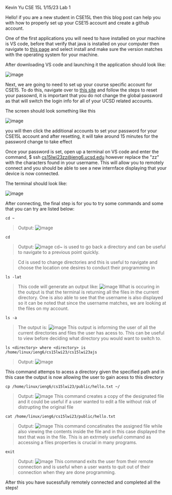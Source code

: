 Kevin Yu
CSE 15L
1/15/23
Lab 1

Hello! if you are a new student in CSE15L then this blog post can help you with how to properly set up your CSE15 account and create a github account.

One of the first applications you will need to have installed on your machine is VS code, before that verify that java is installed on your computer then navigate
to [this page](https://code.visualstudio.com/) and select install and make sure the version matches with the operating system for your machine.

After downloading VS code and launching it the application should look like:

![image](https://user-images.githubusercontent.com/122575342/212788027-ab0a487b-eb1f-4232-b9e8-8df7d983fd1b.png)



Next, we are going to need to set up your course specific account for CSE15. To do this, navigate over to [this site](https://sdacs.ucsd.edu/~icc/index.php) and follow the steps
to reset your passowrd, it is important that you do not change the global password as that will switch the login info for all of your UCSD related accounts. 

The screen should look something like this

![image](https://user-images.githubusercontent.com/122575342/212785770-26c2383d-71f1-4ca2-8e0e-fd22d5d3fcc6.png)

you will then click the additional accounts to set your password for your CSE15L account and after resetting, it will take around 15 minutes for the password change to take effect 

Once your password is set, open up a terminal on VS code and enter the command, $ ssh cs15lwi23zz@ieng6.ucsd.edu however replace the "zz" with the characters found in your username. This will allow you to remotely connect and you should be able to see a new internface displaying that your device is now connected.

The terminal should look like: 

![image](https://user-images.githubusercontent.com/122575342/212787325-29cfd604-1845-4100-aed2-80453d4bc59c.png)

After connecting, the final step is for you to try some commands and some that you can try are listed below:

`cd ~`
> Output:
![image](https://user-images.githubusercontent.com/122575342/215357476-63794963-d969-4c5c-862e-488ee924a647.png)


`cd`
> Output: 
![image](https://user-images.githubusercontent.com/122575342/215357476-63794963-d969-4c5c-862e-488ee924a647.png)
> cd~ is used to go back a directory and can be useful to navigate to a previous point quickly.

> Cd is used to change directories and this is useful to navigate and choose the location one desires to conduct their programming in

`ls -lat`
> This code will generate an output like:
![image](https://user-images.githubusercontent.com/122575342/215356816-44509b14-e415-44a2-bafd-c5209d961c1e.png)
What is occuring in the output is that the terminal is returning all the files in the current directory. One is also able to see
that the username is also displayed so it can be noted that since the username matches, we are looking at the files on my account.

`ls -a`
> The output is: 
![image](https://user-images.githubusercontent.com/122575342/215357330-6ced27fc-072c-4d81-89a8-0710def18e61.png)
This output is informing the user of all the current directories and files the user has acess to. This can be useful to view before deciding what directory
you would want to switch to.

`ls <directory> where <directory> is /home/linux/ieng6/cs15lwi23/cs15lwi23ajs`
> Output:
![image](https://user-images.githubusercontent.com/122575342/215357558-846f4071-8f2d-4afc-b840-f39ead7929e1.png)

This command attemps to acess a directory given the specified path and in this case the output is now allowing the user to gain acess to this directory

`cp /home/linux/ieng6/cs15lwi23/public/hello.txt ~/`
> Output: 
![image](https://user-images.githubusercontent.com/122575342/215357797-d951e20a-1ea1-406b-872e-df2135b4c6fe.png)
This command creates a copy of the designated file and it could be useful if a user wanted to edit a file without risk of distrupting the original file

`cat /home/linux/ieng6/cs15lwi23/public/hello.txt`
> Output:
![image](https://user-images.githubusercontent.com/122575342/215357906-db44fc03-dcea-4cdb-be0c-7d0c352c7d1f.png)
This command concatinates the assigned file while also viewing the contents inside the file and in this case displayed the text that was in the file. This is an extrmely useful command as accessing a files properties is crucial in many programs.

`exit`
> Output:
![image](https://user-images.githubusercontent.com/122575342/215358309-a51e9ad9-4f22-4757-a1c3-c7da665008d6.png)
This command exits the user from their remote connection and is useful when a user wants to quit out of their connection when they are done programming.



After this you have sucessfully remotely connected and completed all the steps!

  


